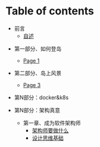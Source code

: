 # Table of contents

- 前言
  - [自述](README.md)

* 第一部分、如何登岛 
	* [Page 1](第一部分、如何登岛/page-1.md)

* 第二部分、岛上风景 
  * [Page 3](第二部分、岛上风景/page-3.md)
* 第N部分：docker&k8s
* 第N部分：架构真意
  * 第一章、成为软件架构师
    * [架构师要做什么](第N部分：架构真意/第一章、成为软件架构师/1、架构师要做什么.md)
    * [设计思维基础](第N部分：架构真意/第一章、成为软件架构师/2、设计思维基础.md)
